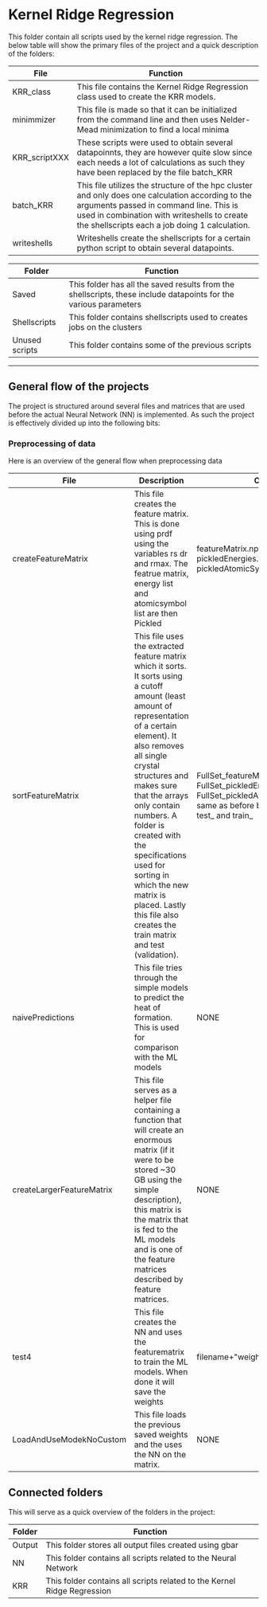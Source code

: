 # Kernel Ridge Regression
This folder contain all scripts used by the kernel ridge regression. The below table will show the primary files of the project and a quick description of the folders:

|File|Function|
|------|--------|
|KRR_class|This file contains the Kernel Ridge Regression class used to create the KRR models.|
|minimmizer|This file is made so that it can be initialized from the command line and then uses Nelder-Mead minimization to find a local minima|
|KRR_scriptXXX|These scripts were used to obtain several datapoinnts, they are however quite slow since each needs a lot of calculations as such they have been replaced by the file batch_KRR|
|batch_KRR|This file utilizes the structure of the hpc cluster and only does one calculation according to the arguments passed in command line. This is used in combination with writeshells to create the shellscripts each a job doing 1 calculation.|
|writeshells|Writeshells create the shellscripts for a certain python script to obtain several datapoints.|

|Folder|Function|
|------|--------|
|Saved|This folder has all the saved results from the shellscripts, these include datapoints for the various parameters|
|Shellscripts|This folder contains shellscripts used to creates jobs on the clusters|
|Unused scripts|This folder contains some of the previous scripts|

---
## General flow of the projects

The project is structured around several files and matrices that are used before the actual Neural Network (NN) is implemented. As such the project is effectively divided up into the following bits:

### Preprocessing of data

Here is an overview of the general flow when preprocessing data

|File|Description| Output|
|----|------------------------------------|-------|
|createFeatureMatrix|This file creates the feature matrix. This is done using prdf using the variables rs dr and rmax. The featrue matrix, energy list and atomicsymbol list are then Pickled|featureMatrix.npy, pickledEnergies.txt and pickledAtomicSymbolsList.txt|
|sortFeatureMatrix|This file uses the extracted feature matrix which it sorts. It sorts using a cutoff amount (least amount of representation of a certain element). It also removes all single crystal structures and makes sure that the arrays only contain numbers. A folder is created with the specifications used for sorting in which the new matrix is placed. Lastly this file also creates the train matrix and test (validation).| FullSet_featureMatrix.npy, FullSet_pickledEnergies.txt, FullSet_pickledAtomicSymbolsList.txt, same as before but with the prename test_ and train_|
|naivePredictions|This file tries through the simple models to predict the heat of formation. This is used for comparison with the ML models |NONE|
|createLargerFeatureMatrix|This file serves as a helper file containing a function that will create an enormous matrix (if it were to be stored ~30 GB using the simple description), this matrix is the matrix that is fed to the ML models and is one of the feature matrices described by feature matrices. |NONE|
|test4|This file creates the NN and uses the featurematrix to train the ML models. When done it will save the weights|filename+"weights"|
|LoadAndUseModekNoCustom|This file loads the previous saved weights and the uses the NN on the matrix.|NONE|

## Connected folders

This will serve as a quick overview of the folders in the project:

|Folder|Function|
|------|--------|
|Output|This folder stores all output files created using gbar|
|NN|This folder contains all scripts related to the Neural Network|
|KRR|This folder contains all scripts related to the Kernel Ridge Regression|
